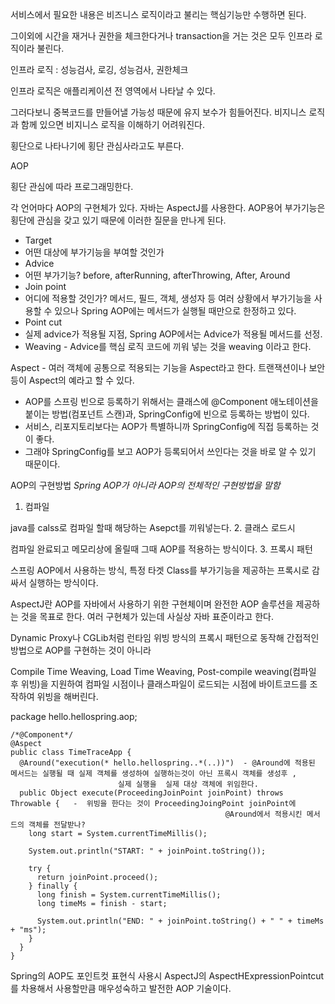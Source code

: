 서비스에서 필요한 내용은 비즈니스 로직이라고 불리는 핵심기능만 수행하면 된다.

그이외에 시간을 재거나 권한을 체크한다거나 transaction을 거는 것은 모두 인프라 로직이라 불린다.

 인프라 로직 : 성능검사, 로깅, 성능검사, 권한체크

인프라 로직은 애플리케이션 전 영역에서 나타날 수 있다.

그러다보니 중복코드를 만들어낼 가능성 때문에 유지 보수가 힘들어진다.
비지니스 로직과 함께 있으면 비지니스 로직을 이해하기 어려워진다.

횡단으로 나타나기에 횡단 관심사라고도 부른다.
 

AOP

횡단 관심에 따라 프로그래밍한다.

각 언어마다 AOP의 구현체가 있다. 자바는 AspectJ를 사용한다.
AOP용어
부가기능은 횡단에 관심을 갖고 있기 때문에 이러한 질문을 만나게 된다.
- Target
- 어떤 대상에 부가기능을 부여할 것인가
- Advice
- 어떤 부가기능? before, afterRunning, afterThrowing, After, Around
- Join point
- 어디에 적용할 것인가? 메서드, 필드, 객체, 생성자 등 여러 상황에서 부가기능을 사용할 수 있으나 Spring AOP에는 메서드가 실행될 때만으로 한정하고 있다.
- Point cut
- 실제 advice가 적용될 지점, Spring AOP에서는 Advice가 적용될 메서드를 선정.
-  Weaving - Advice를 핵심 로직 코드에 끼워 넣는 것을 weaving 이라고 한다.

Aspect - 여러 객체에 공통으로 적용되는 기능을 Aspect라고 한다. 트랜잭션이나 보안 등이 Aspect의 예라고 할 수 있다.

- AOP를 스프링 빈으로 등록하기 위해서는 클래스에 @Component 애노테이션을 붙이는 방법(컴포넌트 스캔)과, SpringConfig에 빈으로 등록하는 방법이 있다. 
- 서비스, 리포지토리보다는 AOP가 특별하니까 SpringConfig에 직접 등록하는 것이 좋다.
- 그래야 SpringConfig를 보고 AOP가 등록되어서 쓰인다는 것을 바로 알 수 있기 때문이다.

AOP의 구현방법
*Spring AOP가 아니라 AOP의 전체적인 구현방법을 말함*

1. 컴파일

java를 calss로 컴파일 할때 해당하는 Asepct를 끼워넣는다.
2. 클래스 로드시

컴파일 완료되고 메모리상에 올릴때 그때 AOP를 적용하는 방식이다.
3. 프록시 패턴

스프링 AOP에서 사용하는 방식, 특정 타겟 Class를 부가기능을 제공하는 프록시로 감싸서 실행하는 방식이다.

AspectJ란 AOP를 자바에서 사용하기 위한 구현체이며 완전한 AOP 솔루션을 제공하는 것을 목표로 한다. 여러 구현체가 있는데 사실상 자바 표준이라고 한다.

Dynamic Proxy나 CGLib처럼 런타임 위빙 방식의 프록시 패턴으로 동작해 간접적인 방법으로 AOP를 구현하는 것이 아니라 

Compile Time Weaving, Load Time Weaving, Post-compile weaving(컴파일 후 위빙)을 지원하여 컴파일 시점이나 클래스파일이 로드되는 시점에 바이트코드를 조작하여 위빙을 해버린다.

package hello.hellospring.aop;
```
/*@Component*/
@Aspect
public class TimeTraceApp {
  @Around("execution(* hello.hellospring..*(..))")  - @Around에 적용된 메서드는 실행될 때 실제 객체를 생성하여 실행하는것이 아닌 프록시 객체를 생성후 , 
                        실제 실행을  실제 대상 객체에 위임한다.
  public Object execute(ProceedingJoinPoint joinPoint) throws Throwable {   -  위빙을 한다는 것이 ProceedingJoingPoint joinPoint에  
                                                @Around에서 적용시킨 메서드의 객체를 전달받나? 
    long start = System.currentTimeMillis();

    System.out.println("START: " + joinPoint.toString());

    try {
      return joinPoint.proceed();
    } finally {
      long finish = System.currentTimeMillis();
      long timeMs = finish - start;

      System.out.println("END: " + joinPoint.toString() + " " + timeMs + "ms");
    }
  }
}
```
Spring의 AOP도 포인트컷 표현식 사용시 AspectJ의 AspectHExpressionPointcut를 차용해서 사용할만큼 매우성숙하고 발전한 AOP 기술이다.

